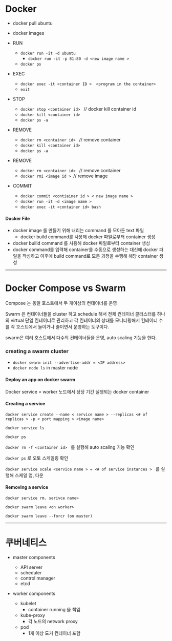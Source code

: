 # Docker

* docker pull ubuntu
* docker images

* RUN
  * `docker run -it -d ubuntu`
    * `docker run -it -p 81:80 -d <new image name >` 
  * `docker ps`
* EXEC
  * `docker exec -it <container ID >  <program in the container>`
  * `exit`
* STOP
  * `docker stop <container id> ` // docker kill  container id
  * `docker kill <container id> ` 
  * `docker ps -a`
* REMOVE
  * `docker rm <container id> ` // remove container
  * `docker kill <container id>`
  * `docker ps -a`
* REMOVE
  * `docker rm <container id> ` // remove container
  * `docker rmi <image id > `// remove image



* COMMIT 
  * `docker commit <contiainer id > < new image name > `
  * `docker run -it -d <image name >`
  * `docker exec -it <container id> bash`



#### Docker File

* docker image 를 만들기 위해 내리는 command 를 모아둔 text 파일
  * docker build command를 사용해 docker 파일로부터 container 생성
* docker builld command 를 사용해 docker 파일로부터 container 생성
* docker command를 입력해 container를 수동으로 생성하는 대신에 docker 파일을 작성하고 이후에 build command로 모든 과정을 수행해 해당 container 생성

----

# Docker Compose vs Swarm

Compose 는 동일 호스트에서 두 개이상의 컨테이너를 운영

Swarm 은 컨테이너들을 cluster 하고 schedule 해서 전체 컨테이너 클러스터를 하나의 virtual 단일 컨테이너로 관리하고 각 컨테이너의 상태를 모니터링해서 컨테이너 수를 각 호스트에서 늘이거나 줄이면서 운영하는 도구이다.

swarm은 여러 호스트에서 다수의 컨테이너들을 운영, auto scaling 기능을 한다.



### 	creating a swarm cluster

* `docker swarm init --advertise-addr = <IP address>`
* `docker node ls` in master node



#### Deploy an app on docker swarm

Docker service = worker 노드에서 상당 기간 실행되는 docker container



#### Creating a service

`docker service create --name < service name > --replicas <# of replicas > -p < port mapping > <image name>`

`docker service ls`

`docker ps`

`docker rm -f <container id> ` 를 실행해 auto scaling 기능 확인 

`docker ps` 로 오토 스케일링 확인

`docker service scale <service name > = <# of service instances > ` 를 실행해 스케일 업, 다운



#### Removing a service

`docker service rm. serivce name>`





`docker swarm leave <on worker>`

`docker swarm leave --forcr (on master)`



----

# 쿠버네티스

* master components
  * API server
  * scheduler
  * control manager
  * etcd

* worker components
  * kubelet
    * container running 을 책임
  * kube-proxy
    * 각 노드의 network proxy
  * pod
    * 1개 이상 도커 컨테이너 포함

